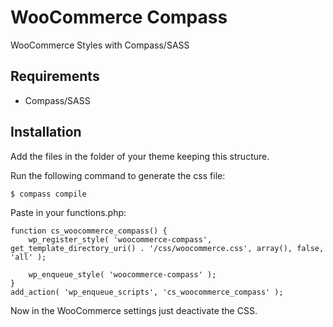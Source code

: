 WooCommerce Compass
===================

WooCommerce Styles with Compass/SASS

## Requirements ##

* Compass/SASS

## Installation ##

Add the files in the folder of your theme keeping this structure.

Run the following command to generate the css file:

    $ compass compile

Paste in your functions.php:

    function cs_woocommerce_compass() {
        wp_register_style( 'woocommerce-compass', get_template_directory_uri() . '/css/woocommerce.css', array(), false, 'all' );

        wp_enqueue_style( 'woocommerce-compass' );
    }
    add_action( 'wp_enqueue_scripts', 'cs_woocommerce_compass' );

Now in the WooCommerce settings just deactivate the CSS.
